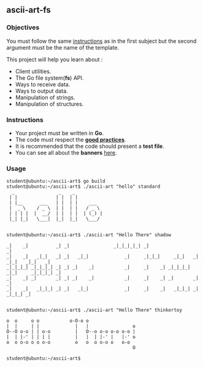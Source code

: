 ## ascii-art-fs

### Objectives

You must follow the same [instructions](https://github.com/01-edu/public/blob/master/subjects/ascii-art/ascii-art.en.md) as in the first subject but the second argument must be the name of the template.

This project will help you learn about :

- Client utilities.
- The Go file system(**fs**) API.
- Ways to receive data.
- Ways to output data.
- Manipulation of strings.
- Manipulation of structures.

### Instructions

- Your project must be written in **Go**.
- The code must respect the [**good practices**](https://github.com/01-edu/public/blob/master/subjects/good-practices.en.md).
- It is recommended that the code should present a **test file**.
- You can see all about the **banners** [here](https://github.com/01-edu/public/tree/master/subjects/ascii-art).

### Usage

```console
student@ubuntu:~/ascii-art$ go build
student@ubuntu:~/ascii-art$ ./ascii-art "hello" standard
  _                _    _           
 | |              | |  | |          
 | |__      ___   | |  | |    ___   
 |  _ \    / _ \  | |  | |   / _ \  
 | | | |  |  __/  | |  | |  | (_) | 
 |_| |_|   \___|  |_|  |_|   \___/  
                                    
                                    
student@ubuntu:~/ascii-art$ ./ascii-art "Hello There" shadow
                                                                                         
_|    _|          _| _|                _|_|_|_|_| _|                                  _| 
_|    _|   _|_|   _| _|   _|_|             _|     _|_|_|     _|_|   _|  _|_|   _|_|   _| 
_|_|_|_| _|_|_|_| _| _| _|    _|           _|     _|    _| _|_|_|_| _|_|     _|_|_|_| _| 
_|    _| _|       _| _| _|    _|           _|     _|    _| _|       _|       _|          
_|    _|   _|_|_| _| _|   _|_|             _|     _|    _|   _|_|_| _|         _|_|_| _| 
                                                                                         
                                                                                         
student@ubuntu:~/ascii-art$ ./ascii-art "Hello There" thinkertoy
                                                
o  o     o o           o-O-o o                  
|  |     | |             |   |                o 
O--O o-o | | o-o         |   O--o o-o o-o o-o | 
|  | |-' | | | |         |   |  | |-' |   |-' o 
o  o o-o o o o-o         o   o  o o-o o   o-o   
                                              O 
                                                
student@ubuntu:~/ascii-art$
```
